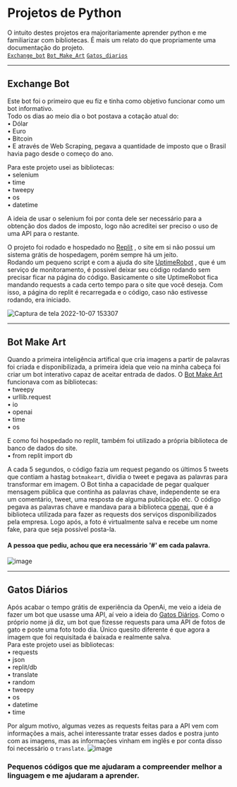 # Projetos de Python
O intuito destes projetos era majoritariamente aprender python e me familiarizar com bibliotecas. É mais um relato do que propriamente uma documentação do projeto.
<br>
<a href='https://github.com/dudrt/Twitter_Bot/blob/main/README.md#exchange-bot'>`Exchange_bot`</a>
<a href='https://github.com/dudrt/Twitter_Bot/blob/main/README.md#bot-make-art'>`Bot_Make_Art`</a>
<a href='https://github.com/dudrt/Twitter_Bot/blob/main/README.md#gatos-diários'>`Gatos_diarios`</a>

<hr>

## <div id="ex">Exchange Bot</div>

Este bot foi o primeiro que eu fiz e tinha como objetivo funcionar como um bot informativo.<br>
Todo os dias ao meio dia o bot postava a cotação atual do: <br>
• Dólar <br>
• Euro <br>
• Bitcoin <br>
• E através de Web Scraping, pegava a quantidade de imposto que o Brasil havia pago desde o começo do ano. <br>

Para este projeto usei as bibliotecas: <br>
• selenium <br>
• time <br>
• tweepy <br>
• os <br>
• datetime <br>

A ideia de usar o selenium foi por conta dele ser necessário para a obtenção dos dados de imposto, logo não acreditei ser preciso o uso de uma API para o restante. <br>

O projeto foi rodado e hospedado no <a href='https://replit.com/@EduardoRoth1'>Replit</a> , o site em si não possui um sistema grátis de hospedagem, porém sempre há um jeito.<br>
Rodando um pequeno script e com a ajuda do site <a href='https://uptimerobot.com'>UptimeRobot</a> , que é um serviço de monitoramento, é possivel deixar seu código rodando sem precisar ficar na página do código. Basicamente o site UptimeRobot fica mandando requests a cada certo tempo para o site que você deseja. Com isso, a página do replit é recarregada e o código, caso não estivesse rodando, era iniciado.<br>

![Captura de tela 2022-10-07 153307](https://user-images.githubusercontent.com/89606226/217612498-bce515f9-cd5f-4739-9f27-2aabc4414724.png)


<hr>

## <div id="bot">Bot Make Art</div>
 Quando a primeira inteligência artifical que cria imagens a partir de palavras foi criada e disponibilizada, a primeira ideia que veio na minha cabeça foi criar um bot interativo capaz de aceitar entrada de dados.
 O <a href='https://github.com/dudrt/Twitter_Bot/blob/main/bot_make_art.py'>Bot Make Art</a> funcionava com as bibliotecas: <br>
• tweepy <br>
• urllib.request <br>
• io <br>
• openai <br>
• time <br>
• os <br>

E como foi hospedado no replit, também foi utilizado a própria biblioteca de banco de dados do site.<br>
• from replit import db <br>

A cada 5 segundos, o código fazia um request pegando os últimos 5 tweets que contiam a hastag `botmakeart`, dividia o tweet e pegava as palavras para transformar em imagem. 
O Bot tinha a capacidade de pegar qualquer mensagem pública que continha as palavras chave, independente se era um comentário, tweet, uma resposta de alguma publicação etc.
O código pegava as palavras chave e mandava para a biblioteca <a href='https://openai.com'>openai</a>, que é a biblioteca utilizada para fazer as requests dos serviços disponibilizados pela empresa.
Logo após, a foto é virtualmente salva e recebe um nome fake, para que seja possível posta-la.
#### A pessoa que pediu, achou que era necessário '#' em cada palavra.
![image](https://user-images.githubusercontent.com/89606226/217903027-7aa0712a-c30e-43a6-96b0-2429e6d836df.png)

<hr>

## <div id="gato">Gatos Diários</div>

Após acabar o tempo grátis de experiência da OpenAi, me veio a ideia de fazer um bot que usasse uma API, aí veio a ideia do <a href='https://github.com/dudrt/Twitter_Bot/blob/main/gatos_diarios.py'>Gatos Diários</a>.
Como o próprio nome já diz, um bot que fizesse requests para uma API de fotos de gato e poste uma foto todo dia. Único quesito diferente é que agora a imagem que foi requisitada é baixada e realmente salva.<br>
Para este projeto usei as bibliotecas:<br>
• requests <br>
• json <br>
• replit/db <br>
• translate <br>
• random <br>
• tweepy <br>
• os <br>
• datetime <br> 
• time <br>

Por algum motivo, algumas vezes as requests feitas para a API vem com informações a mais, achei interessante tratar esses dados e postra junto com as imagens, mas as informações vinham em inglês e por conta disso foi necessário o `translate`.
![image](https://user-images.githubusercontent.com/89606226/217902538-f093ff24-5f3d-4852-a6f4-3d05fa48f11c.png)

### Pequenos códigos que me ajudaram a compreender melhor a linguagem e me ajudaram a aprender.
